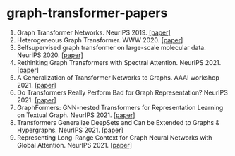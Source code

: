 # graph-transformer-papers

1. Graph Transformer Networks. NeurIPS 2019. [[paper]](https://arxiv.org/pdf/1911.06455.pdf)
1. Heterogeneous Graph Transformer. WWW 2020. [[paper]](https://arxiv.org/abs/2003.01332)
1. Selfsupervised graph transformer on large-scale molecular data. NeurIPS 2020. [[paper]](https://arxiv.org/abs/2007.02835)
1. Rethinking Graph Transformers with Spectral Attention. NeurIPS 2021. [[paper]](https://arxiv.org/abs/2106.03893)
1. A Generalization of Transformer Networks to Graphs. AAAI workshop 2021. [[paper]](https://arxiv.org/pdf/2012.09699.pdf) 
1. Do Transformers Really Perform Bad for Graph Representation? NeurIPS 2021. [[paper]](https://arxiv.org/abs/2106.05234)
1. GraphFormers: GNN-nested Transformers for Representation Learning on Textual Graph. NeurIPS 2021. [[paper]](https://arxiv.org/pdf/2105.02605.pdf)
1. Transformers Generalize DeepSets and Can be Extended to Graphs & Hypergraphs. NeurIPS 2021. [[paper]](https://proceedings.neurips.cc/paper/2021/file/ec0f40c389aeef789ce03eb814facc6c-Paper.pdf)
1. Representing Long-Range Context for Graph Neural Networks with Global Attention. NeurIPS 2021. [[paper]](https://proceedings.neurips.cc/paper/2021/file/6e67691b60ed3e4a55935261314dd534-Paper.pdf)
